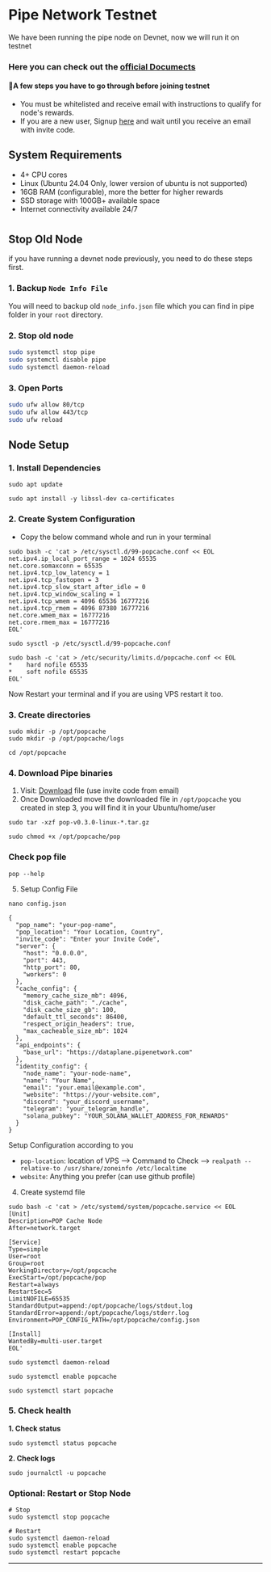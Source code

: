 # Pipe Network Testnet
We have been running the pipe node on Devnet, now we will run it on testnet
### Here you can check out the [official Documects](https://docs.pipe.network/nodes/testnet)

#### 🔶A few steps you have to go through before joining testnet

* You must be whitelisted and receive email with instructions to qualify for node's rewards.
* If you are a new user, Signup [here](https://airtable.com/apph9N7T0WlrPqnyc/pagSLmmUFNFbnKVZh/form) and wait until you receive an email with invite code.

## System Requirements
* 4+ CPU cores
* Linux (Ubuntu 24.04 Only, lower version of ubuntu is not supported)
* 16GB RAM (configurable), more the better for higher rewards
* SSD storage with 100GB+ available space
* Internet connectivity available 24/7

#

## Stop Old Node
if you have running a devnet node previously, you need to do these steps first.

### 1. Backup `Node Info File`
You will need to backup old `node_info.json` file which you can find in pipe folder in your `root` directory.

### 2. Stop old node
```bash
sudo systemctl stop pipe
sudo systemctl disable pipe
sudo systemctl daemon-reload
```

### 3. Open Ports
```bash
sudo ufw allow 80/tcp
sudo ufw allow 443/tcp
sudo ufw reload
```

## Node Setup
### 1. Install Dependencies
```
sudo apt update
```
```
sudo apt install -y libssl-dev ca-certificates
```

### 2. Create System Configuration
- Copy the below command whole and run in your terminal
```
sudo bash -c 'cat > /etc/sysctl.d/99-popcache.conf << EOL
net.ipv4.ip_local_port_range = 1024 65535
net.core.somaxconn = 65535
net.ipv4.tcp_low_latency = 1
net.ipv4.tcp_fastopen = 3
net.ipv4.tcp_slow_start_after_idle = 0
net.ipv4.tcp_window_scaling = 1
net.ipv4.tcp_wmem = 4096 65536 16777216
net.ipv4.tcp_rmem = 4096 87380 16777216
net.core.wmem_max = 16777216
net.core.rmem_max = 16777216
EOL'
```
```
sudo sysctl -p /etc/sysctl.d/99-popcache.conf
```
```
sudo bash -c 'cat > /etc/security/limits.d/popcache.conf << EOL
*    hard nofile 65535
*    soft nofile 65535
EOL'
```
Now Restart your terminal and if you are using VPS restart it too.

### 3. Create directories
```
sudo mkdir -p /opt/popcache
sudo mkdir -p /opt/popcache/logs
```
```
cd /opt/popcache
```
### 4. Download Pipe binaries
1. Visit: [Download](https://download.pipe.network/) file (use invite code from email)
2. Once Downloaded move the downloaded file in `/opt/popcache` you created in step 3, you will find it in your Ubuntu/home/user

```
sudo tar -xzf pop-v0.3.0-linux-*.tar.gz
```
```
sudo chmod +x /opt/popcache/pop
```
### Check pop file
```
pop --help
```

5. Setup Config File
```
nano config.json
```
```
{
  "pop_name": "your-pop-name",
  "pop_location": "Your Location, Country",
  "invite_code": "Enter your Invite Code",
  "server": {
    "host": "0.0.0.0",
    "port": 443,
    "http_port": 80,
    "workers": 0
  },
  "cache_config": {
    "memory_cache_size_mb": 4096,
    "disk_cache_path": "./cache",
    "disk_cache_size_gb": 100,
    "default_ttl_seconds": 86400,
    "respect_origin_headers": true,
    "max_cacheable_size_mb": 1024
  },
  "api_endpoints": {
    "base_url": "https://dataplane.pipenetwork.com"
  },
  "identity_config": {
    "node_name": "your-node-name",
    "name": "Your Name",
    "email": "your.email@example.com",
    "website": "https://your-website.com",
    "discord": "your_discord_username",
    "telegram": "your_telegram_handle",
    "solana_pubkey": "YOUR_SOLANA_WALLET_ADDRESS_FOR_REWARDS"
  }
}
```
Setup Configuration according to you
- `pop-location`: location of VPS --> Command to Check --> `realpath --relative-to /usr/share/zoneinfo /etc/localtime`
- `website`: Anything you prefer (can use github profile)

4. Create systemd file
```
sudo bash -c 'cat > /etc/systemd/system/popcache.service << EOL
[Unit]
Description=POP Cache Node
After=network.target

[Service]
Type=simple
User=root
Group=root
WorkingDirectory=/opt/popcache
ExecStart=/opt/popcache/pop
Restart=always
RestartSec=5
LimitNOFILE=65535
StandardOutput=append:/opt/popcache/logs/stdout.log
StandardError=append:/opt/popcache/logs/stderr.log
Environment=POP_CONFIG_PATH=/opt/popcache/config.json

[Install]
WantedBy=multi-user.target
EOL'
```
```
sudo systemctl daemon-reload
```
```
sudo systemctl enable popcache
```
```
sudo systemctl start popcache
```

### 5. Check health
**1. Check status**
```
sudo systemctl status popcache
```
**2. Check logs**
```
sudo journalctl -u popcache
```

### Optional: Restart or Stop Node
```console
# Stop
sudo systemctl stop popcache

# Restart
sudo systemctl daemon-reload
sudo systemctl enable popcache
sudo systemctl restart popcache
```

---
